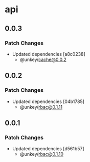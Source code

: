 # api

## 0.0.3

### Patch Changes

- Updated dependencies [a8c0238]
  - @unkey/cache@0.0.2

## 0.0.2

### Patch Changes

- Updated dependencies [04b1785]
  - @unkey/rbac@0.1.11

## 0.0.1

### Patch Changes

- Updated dependencies [d561b57]
  - @unkey/rbac@0.1.10
